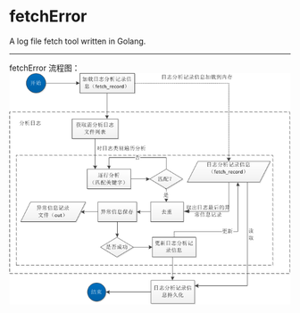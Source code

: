 fetchError
==========

A log file fetch tool written in Golang.
***
fetchError 流程图：
![image](https://github.com/EPICPaaS/fetchError/blob/master/fetchError.png)
